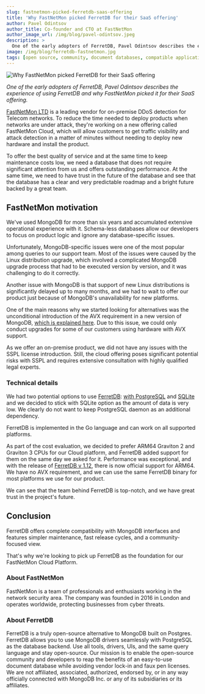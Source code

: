 ```yaml
---
slug: fastnetmon-picked-ferretdb-saas-offering
title: 'Why FastNetMon picked FerretDB for their SaaS offering'
author: Pavel Odintsov
author_title: Co-founder and CTO at FastNetMon
author_image_url: /img/blog/pavel-odintsov.jpeg
description: >
  One of the early adopters of FerretDB, Pavel Odintsov describes the experience of using FerretDB and why FastNetMon picked it for their SaaS offering.
image: /img/blog/ferretdb-fastnetmon.jpg
tags: [open source, community, document databases, compatible applications]
---
```


![Why FastNetMon picked FerretDB for their SaaS offering](/img/blog/ferretdb-fastnetmon.jpg)

_One of the early adopters of FerretDB, Pavel Odintsov describes the experience of using FerretDB and why FastNetMon picked it for their SaaS offering._

<!--truncate-->

[FastNetMon LTD](https://fastnetmon.com/) is a leading vendor for on-premise DDoS detection for Telecom networks.
To reduce the time needed to deploy products when networks are under attack, they're working on a new offering called FastNetMon Cloud, which will allow customers to get traffic visibility and attack detection in a matter of minutes without needing to deploy new hardware and install the product.

To offer the best quality of service and at the same time to keep maintenance costs low, we need a database that does not require significant attention from us and offers outstanding performance.
At the same time, we need to have trust in the future of the database and see that the database has a clear and very predictable roadmap and a bright future backed by a great team.

## FastNetMon motivation

We've used MongoDB for more than six years and accumulated extensive operational experience with it.
Schema-less databases allow our developers to focus on product logic and ignore any database-specific issues.

Unfortunately, MongoDB-specific issues were one of the most popular among queries to our support team.
Most of the issues were caused by the Linux distribution upgrade, which involved a complicated MongoDB upgrade process that had to be executed version by version, and it was challenging to do it correctly.

Another issue with MongoDB is that support of new Linux distributions is significantly delayed up to many months, and we had to wait to offer our product just because of MongoDB's unavailability for new platforms.

One of the main reasons why we started looking for alternatives was the unconditional introduction of the AVX requirement in a new version of MongoDB, [which is explained here](https://pavel.network/please-do-not-require-avx-for-your-software/).
Due to this issue, we could only conduct upgrades for some of our customers using hardware with AVX support.

As we offer an on-premise product, we did not have any issues with the SSPL license introduction.
Still, the cloud offering poses significant potential risks with SSPL and requires extensive consultation with highly qualified legal experts.

### Technical details

We had two potential options to use [FerretDB](https://www.ferretdb.com/): [with PostgreSQL](https://fastnetmon.com/docs-fnm-advanced/using-fastnetmon-advanced-with-ferretdb-and-postgresql-instead-of-mongodb/) and [SQLite](https://fastnetmon.com/using-fastnetmon-advanced-with-ferretdb-and-sqlite-backend-instead-of-mongodb/) and we decided to stick with SQLite option as the amount of data is very low.
We clearly do not want to keep PostgreSQL daemon as an additional dependency.

FerretDB is implemented in the Go language and can work on all supported platforms.

As part of the cost evaluation, we decided to prefer ARM64 Graviton 2 and Graviton 3 CPUs for our Cloud platform, and FerretDB added support for them on the same day we asked for it.
Performance was exceptional, and with the release of [FerretDB v 1.12](https://blog.ferretdb.io/ferretdb-v112-available/#arm64-binaries-now-available), there is now official support for ARM64.
We have no AVX requirement, and we can use the same FerretDB binary for most platforms we use for our product.

We can see that the team behind FerretDB is top-notch, and we have great trust in the project's future.

## Conclusion

FerretDB offers complete compatibility with MongoDB interfaces and features simpler maintenance, fast release cycles, and a community-focused view.

That's why we're looking to pick up FerretDB as the foundation for our FastNetMon Cloud Platform.

### About FastNetMon

FastNetMon is a team of professionals and enthusiasts working in the network security area.
The company was founded in 2016 in London and operates worldwide, protecting businesses from cyber threats.

### About FerretDB

FerretDB is a truly open-source alternative to MongoDB built on Postgres.
FerretDB allows you to use MongoDB drivers seamlessly with PostgreSQL as the database backend.
Use all tools, drivers, UIs, and the same query language and stay open-source.
Our mission is to enable the open-source community and developers to reap the benefits of an easy-to-use document database while avoiding vendor lock-in and faux pen licenses.
We are not affiliated, associated, authorized, endorsed by, or in any way officially connected with MongoDB Inc. or any of its subsidiaries or its affiliates.
